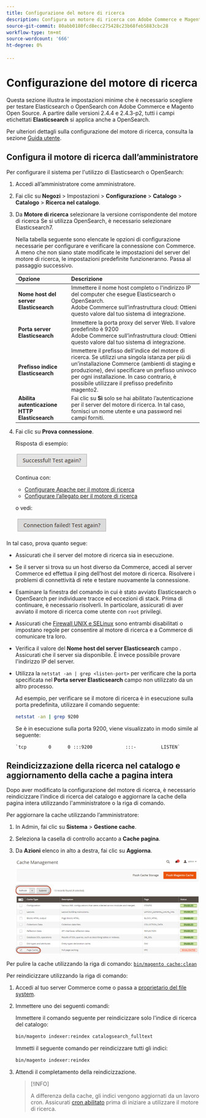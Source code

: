 ```yaml
---
title: Configurazione del motore di ricerca
description: Configura un motore di ricerca con Adobe Commerce e Magenti Open Source.
source-git-commit: 80abb0180fcd8ecc275428c23b68feb5883cbc28
workflow-type: tm+mt
source-wordcount: '666'
ht-degree: 0%

---
```



# Configurazione del motore di ricerca

Questa sezione illustra le impostazioni minime che è necessario scegliere per testare Elasticsearch o OpenSearch con Adobe Commerce e Magento Open Source. A partire dalle versioni 2.4.4 e 2.4.3-p2, tutti i campi etichettati **Elasticsearch** si applica anche a OpenSearch.

Per ulteriori dettagli sulla configurazione del motore di ricerca, consulta la sezione [Guida utente](https://docs.magento.com/user-guide/catalog/search-elasticsearch.html).

## Configura il motore di ricerca dall’amministratore

Per configurare il sistema per l&#39;utilizzo di Elasticsearch o OpenSearch:

1. Accedi all’amministratore come amministratore.
1. Fai clic su **Negozi** > Impostazioni > **Configurazione** > **Catalogo** > **Catalogo** > **Ricerca nel catalogo**.
1. Da **Motore di ricerca** selezionare la versione corrispondente del motore di ricerca Se si utilizza OpenSearch, è necessario selezionare Elasticsearch7.

   Nella tabella seguente sono elencate le opzioni di configurazione necessarie per configurare e verificare la connessione con Commerce.
A meno che non siano state modificate le impostazioni del server del motore di ricerca, le impostazioni predefinite funzioneranno. Passa al passaggio successivo.

   | Opzione | Descrizione |
   |--- |--- |
   | **Nome host del server Elasticsearch** | Immettere il nome host completo o l&#39;indirizzo IP del computer che esegue Elasticsearch o OpenSearch.<br>Adobe Commerce sull’infrastruttura cloud: Ottieni questo valore dal tuo sistema di integrazione. |
   | **Porta server Elasticsearch** | Immettere la porta proxy del server Web. Il valore predefinito è 9200<br>Adobe Commerce sull’infrastruttura cloud: Ottieni questo valore dal tuo sistema di integrazione. |
   | **Prefisso indice Elasticsearch** | Immettere il prefisso dell&#39;indice del motore di ricerca. Se utilizzi una singola istanza per più di un’installazione Commerce (ambienti di staging e produzione), devi specificare un prefisso univoco per ogni installazione. In caso contrario, è possibile utilizzare il prefisso predefinito magento2. |
   | **Abilita autenticazione HTTP Elasticsearch** | Fai clic su **Sì** solo se hai abilitato l’autenticazione per il server del motore di ricerca. In tal caso, fornisci un nome utente e una password nei campi forniti. |

1. Fai clic su **Prova connessione**.

   Risposta di esempio:

   ![success](../../assets/configuration/elastic_test-success.png)

   Continua con:

   - [Configurare Apache per il motore di ricerca](https://devdocs.magento.com/guides/v2.4/install-gde/prereq/es-config-apache.html)
   - [Configurare l’allegato per il motore di ricerca](https://devdocs.magento.com/guides/v2.4/install-gde/prereq/es-config-nginx.html)

   o vedi:

   ![fallito](../../assets/configuration/elastic_test-fail.png)

In tal caso, prova quanto segue:

- Assicurati che il server del motore di ricerca sia in esecuzione.
- Se il server si trova su un host diverso da Commerce, accedi al server Commerce ed effettua il ping dell’host del motore di ricerca. Risolvere i problemi di connettività di rete e testare nuovamente la connessione.
- Esaminare la finestra del comando in cui è stato avviato Elasticsearch o OpenSearch per individuare tracce ed eccezioni di stack. Prima di continuare, è necessario risolverli. In particolare, assicurati di aver avviato il motore di ricerca come utente con `root` privilegi.
- Assicurati che [Firewall UNIX e SELinux](https://devdocs.magento.com/guides/v2.4/install-gde/prereq/elasticsearch.html#firewall-selinux) sono entrambi disabilitati o impostano regole per consentire al motore di ricerca e a Commerce di comunicare tra loro.
- Verifica il valore del **Nome host del server Elasticsearch** campo . Assicurati che il server sia disponibile. È invece possibile provare l&#39;indirizzo IP del server.
- Utilizza la `netstat -an | grep <listen-port>` per verificare che la porta specificata nel **Porta server Elasticsearch** campo non utilizzato da un altro processo.

   Ad esempio, per verificare se il motore di ricerca è in esecuzione sulla porta predefinita, utilizzare il comando seguente:

   ```bash
   netstat -an | grep 9200
   ```

   Se è in esecuzione sulla porta 9200, viene visualizzato in modo simile al seguente:

   ```terminal
   `tcp        0      0 :::9200            :::-         LISTEN`
   ```

## Reindicizzazione della ricerca nel catalogo e aggiornamento della cache a pagina intera

Dopo aver modificato la configurazione del motore di ricerca, è necessario reindicizzare l&#39;indice di ricerca del catalogo e aggiornare la cache della pagina intera utilizzando l&#39;amministratore o la riga di comando.

Per aggiornare la cache utilizzando l’amministratore:

1. In Admin, fai clic su **Sistema** > **Gestione cache**.
1. Seleziona la casella di controllo accanto a **Cache pagina**.
1. Da **Azioni** elenco in alto a destra, fai clic su **Aggiorna**.

   ![gestione cache](../../assets/configuration/refresh-cache.png)

Per pulire la cache utilizzando la riga di comando: [`bin/magento cache:clean`](../cli/manage-cache.md#clean-and-flush-cache-types)

Per reindicizzare utilizzando la riga di comando:

1. Accedi al tuo server Commerce come o passa a [proprietario del file system](https://devdocs.magento.com/guides/v2.4/install-gde/prereq/file-sys-perms-over.html).
1. Immettere uno dei seguenti comandi:

   Immettere il comando seguente per reindicizzare solo l&#39;indice di ricerca del catalogo:

   ```bash
   bin/magento indexer:reindex catalogsearch_fulltext
   ```

   Immetti il seguente comando per reindicizzare tutti gli indici:

   ```bash
   bin/magento indexer:reindex
   ```

1. Attendi il completamento della reindicizzazione.

   >[!INFO]
   >
   >A differenza della cache, gli indici vengono aggiornati da un lavoro cron. Assicurati [cron abilitato](../cli/configure-cron-jobs.md) prima di iniziare a utilizzare il motore di ricerca.

